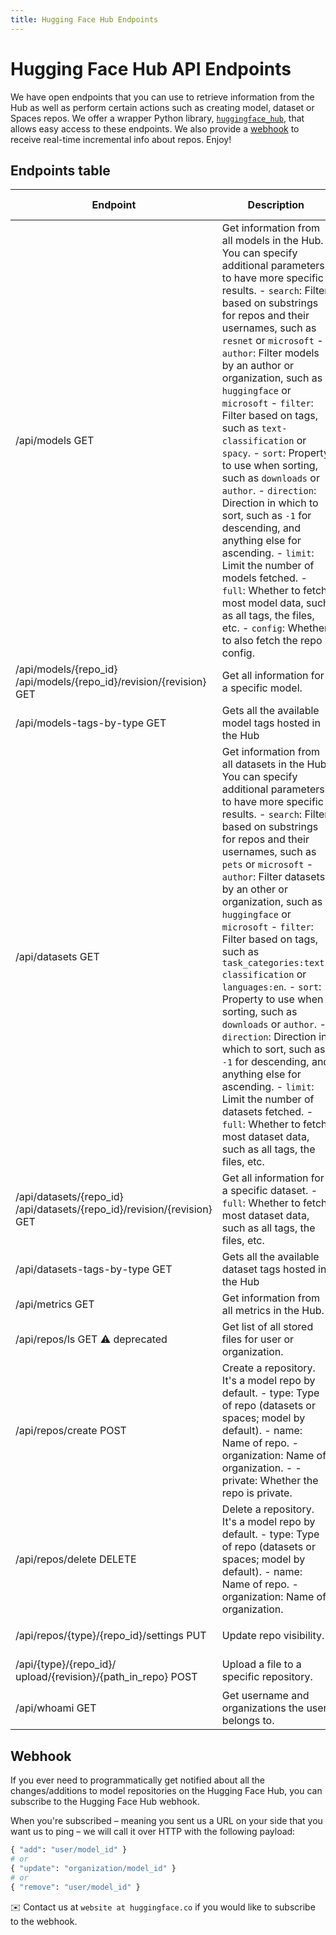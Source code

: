 ```yaml
---
title: Hugging Face Hub Endpoints
---
```


# Hugging Face Hub API Endpoints


We have open endpoints that you can use to retrieve information from the Hub as well as perform certain actions such as creating model, dataset or Spaces repos. We offer a wrapper Python library, [`huggingface_hub`](https://github.com/huggingface/huggingface_hub), that allows easy access to these endpoints. We also provide a [webhook](#webhook) to receive real-time incremental info about repos. Enjoy!


## Endpoints table

| Endpoint                                                                     | Description                                                                                                                                                                                                                                                                                                                                                                                                                                                                                                                                                                                                                                                                                                                                                            | `huggingface_hub` root methods         | Payload                                                                                                                                                               |                                                     |
|------------------------------------------------------------------------------|------------------------------------------------------------------------------------------------------------------------------------------------------------------------------------------------------------------------------------------------------------------------------------------------------------------------------------------------------------------------------------------------------------------------------------------------------------------------------------------------------------------------------------------------------------------------------------------------------------------------------------------------------------------------------------------------------------------------------------------------------------------------|----------------------------------------|-----------------------------------------------------------------------------------------------------------------------------------------------------------------------|-----------------------------------------------------|
| /api/models     GET                                                          | Get information from all models in the Hub. You can specify additional parameters to have more specific results.   - `search`: Filter based on substrings for repos and their usernames, such as `resnet` or `microsoft` - `author`: Filter models by an author or organization, such as `huggingface` or `microsoft` - `filter`: Filter based on tags, such as `text-classification` or `spacy`. - `sort`: Property to use when sorting, such as `downloads` or `author`.  - `direction`: Direction in which to sort, such as `-1` for descending, and anything else for ascending. - `limit`: Limit the number of models fetched.  - `full`: Whether to fetch most model data, such as all tags, the files, etc.  - `config`: Whether to also fetch the repo config. | `list_models()`                        | ```params= {   "search":"search", "author":"author", "filter":"filter", "sort":"sort", "direction":"direction", "limit":"limit", "full":"full", "config":"config"}``` |                                                     |
| /api/models/{repo_id}   /api/models/{repo_id}/revision/{revision}    GET     | Get all information for a specific model.                                                                                                                                                                                                                                                                                                                                                                                                                                                                                                                                                                                                                                                                                                                              | `model_info(repo_id, revision)`        | ```headers = { "authorization" :  "Bearer $token" }```                                                                                                                |                                                     |
| /api/models-tags-by-type   GET                                               | Gets all the available model tags hosted in the Hub                                                                                                                                                                                                                                                                                                                                                                                                                                                                                                                                                                                                                                                                                                                    | `get_model_tags()`                     |                                                                                                                                                                       |                                                     |
| /api/datasets     GET                                                        | Get information from all datasets in the Hub.  You can specify additional parameters to have more specific results. - `search`: Filter based on substrings for repos and their usernames, such as `pets` or `microsoft`   - `author`: Filter datasets by an other or organization, such as `huggingface` or `microsoft` - `filter`: Filter based on tags, such as `task_categories:text-classification` or `languages:en`. - `sort`: Property to use when sorting, such as `downloads` or `author`. - `direction`: Direction in which to sort, such as `-1` for descending, and anything else for ascending. - `limit`: Limit the number of datasets fetched.  - `full`: Whether to fetch most dataset data, such as all tags, the files, etc.                         | `list_datasets()`                      | ```params= {   "search":"search", "author":"author", "filter":"filter", "sort":"sort", "direction":"direction", "limit":"limit", "full":"full", "config":"config"}``` |                                                     |
| /api/datasets/{repo_id}   /api/datasets/{repo_id}/revision/{revision}    GET | Get all information for a specific dataset.   - `full`: Whether to fetch most dataset data, such as all tags, the files, etc.                                                                                                                                                                                                                                                                                                                                                                                                                                                                                                                                                                                                                                          | `dataset_info(repo_id, revision)`      | ```headers = { "authorization" :  "Bearer $token", "full" : "full"  }```                                                                                              |                                                     |
| /api/datasets-tags-by-type   GET                                             | Gets all the available dataset tags hosted in the Hub                                                                                                                                                                                                                                                                                                                                                                                                                                                                                                                                                                                                                                                                                                                  | `get_dataset_tags()`                   |                                                                                                                                                                       |                                                     |
| /api/metrics     GET                                                         | Get information from all metrics in the Hub.                                                                                                                                                                                                                                                                                                                                                                                                                                                                                                                                                                                                                                                                                                                           | `list_metrics()`                       |                                                                                                                                                                       |                                                     |
| /api/repos/ls    GET    ⚠️ deprecated                                         | Get list of all stored files for user or organization.                                                                                                                                                                                                                                                                                                                                                                                                                                                                                                                                                                                                                                                                                                                 | `list_repos_objs(token, organization)` | ```headers = { "authorization" :  "Bearer $token" }```  ```params= {   "organization":"organization"}```                                                              |                                                     |
| /api/repos/create     POST                                                   | Create a repository. It's a model repo by default.   -         type: Type of repo (datasets or spaces; model by default).   - name: Name of repo.   - organization: Name of organization. -   - private: Whether the repo is private.                                                                                                                                                                                                                                                                                                                                                                                                                                                                                                                                  | `create_repo()`                        | ```headers = { authorization :  "Bearer $token" }```  ```json= {"type":"type", "name":"name", "organization":"organization", "private":"private"}```                  |                                                     |
| /api/repos/delete    DELETE                                                  | Delete a repository. It's a model repo by default.   -         type: Type of repo (datasets or spaces; model by default).   - name: Name of repo.   - organization: Name of organization.                                                                                                                                                                                                                                                                                                                                                                                                                                                                                                                                                                              | `delete_repo()`                        | ```headers = { "authorization" :  "Bearer $token" }```  ```json= {"type":"type", "name":"name", "organization":"organization"}```                                     |                                                     |
| /api/repos/{type}/{repo_id}/settings   PUT                                   | Update repo visibility.                                                                                                                                                                                                                                                                                                                                                                                                                                                                                                                                                                                                                                                                                                                                                | `update_repo_visibility()`             | ```headers = { "authorization" :  "Bearer $token" }```  ```json= {"private":"private"}```                                                                             |                                                     |
| /api/{type}/{repo_id}/    upload/{revision}/{path_in_repo}    POST           | Upload a file to a specific repository.                                                                                                                                                                                                                                                                                                                                                                                                                                                                                                                                                                                                                                                                                                                                | `upload_file()`                        | ```headers = { "authorization" :  "Bearer $token" }```  ```"data"="bytestream"```                                                                                     |                                                     |
| /api/whoami    GET                                                           | Get username and organizations the user belongs to.                                                                                                                                                                                                                                                                                                                                                                                                                                                                                                                                                                                                                                                                                                                    | `whoami(token)`                        | ```headers = { "authorization" :  "Bearer $token" }```                                                                                                                |                                                     |

## Webhook

If you ever need to programmatically get notified about all the changes/additions to model repositories on the Hugging Face Hub, you can subscribe to the Hugging Face Hub webhook.

When you're subscribed – meaning you sent us a URL on your side that you want us to ping – we will call it over HTTP with the following payload:

```python
{ "add": "user/model_id" }
# or
{ "update": "organization/model_id" }
# or
{ "remove": "user/model_id" }
```

✉️ Contact us at `website at huggingface.co` if you would like to subscribe to the webhook.
